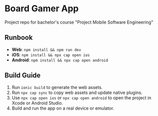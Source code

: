 # Board Gamer App

Project repo for bachelor's course "Project Mobile Software Engineering"

## Runbook

- **Web**: `npm install && npm run dev`
- **iOS**: `npm install && npx cap open ios`
- **Android**: `npm install && npx cap open android`

## Build Guide

1. Run `ionic build` to generate the web assets.
2. Run `npx cap sync` to copy web assets and update native plugins.
3. Use `npx cap open ios` or `npx cap open android` to open the project in Xcode or Android Studio.
4. Build and run the app on a real device or emulator.